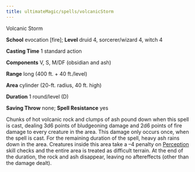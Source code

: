 ```yaml
---
title: ultimateMagic/spells/volcanicStorm
---
```

Volcanic Storm

**School** evocation [fire]; **Level** druid 4, sorcerer/wizard 4, witch 4

**Casting Time** 1 standard action

**Components** V, S, M/DF (obsidian and ash)

**Range** long (400 ft. + 40 ft./level)

**Area** cylinder (20-ft. radius, 40 ft. high)

**Duration** 1 round/level (D)

**Saving Throw** none; **Spell Resistance** yes

Chunks of hot volcanic rock and clumps of ash pound down when this spell is cast, dealing 3d6 points of bludgeoning damage and 2d6 points of fire damage to every creature in the area. This damage only occurs once, when the spell is cast. For the remaining duration of the spell, heavy ash rains down in the area. Creatures inside this area take a –4 penalty on [Perception](skills/perception#_perception) skill checks and the entire area is treated as difficult terrain. At the end of the duration, the rock and ash disappear, leaving no aftereffects (other than the damage dealt).

